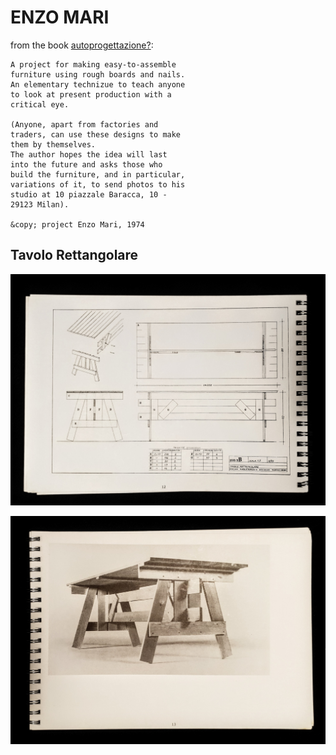 # ENZO MARI
from the book [autoprogettazione?](resources/Enzo-Mari-Autoprogettazione2.pdf):

    A project for making easy-to-assemble
    furniture using rough boards and nails.
    An elementary technizue to teach anyone
    to look at present production with a
    critical eye.

    (Anyone, apart from factories and
    traders, can use these designs to make
    them by themselves.
    The author hopes the idea will last
    into the future and asks those who
    build the furniture, and in particular,
    variations of it, to send photos to his
    studio at 10 piazzale Baracca, 10 -
    29123 Milan).

    &copy; project Enzo Mari, 1974


## Tavolo Rettangolare

![Drawing of table, including material list](./images/drawing.jpg)

![Photo of table](./images/photo.jpg)

